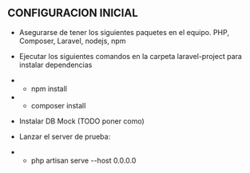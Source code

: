 ## CONFIGURACION INICIAL

- Asegurarse de tener los siguientes paquetes en el equipo. PHP, Composer, Laravel, nodejs, npm

- Ejecutar los siguientes comandos en la carpeta laravel-project para instalar dependencias
- - npm install
- - composer install

- Instalar DB Mock (TODO poner como)

- Lanzar el server de prueba:
- - php artisan serve --host 0.0.0.0